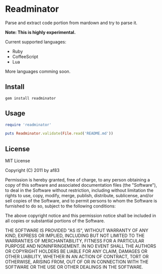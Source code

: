 # Readminator

Parse and extract code portion from mardown and try to parse it.

**Note: This is highly experimental.**

Current supported languages:

* Ruby
* CoffeeScript
* Lua

More languages comming soon.

## Install

    gem install readminator

## Usage

```ruby
require 'readminator'

puts Readminator.validate(File.read('README.md'))
```

## License

MIT License

Copyright (C) 2011 by af83

Permission is hereby granted, free of charge, to any person obtaining a copy
of this software and associated documentation files (the "Software"), to deal
in the Software without restriction, including without limitation the rights
to use, copy, modify, merge, publish, distribute, sublicense, and/or sell
copies of the Software, and to permit persons to whom the Software is
furnished to do so, subject to the following conditions:

The above copyright notice and this permission notice shall be included in
all copies or substantial portions of the Software.

THE SOFTWARE IS PROVIDED "AS IS", WITHOUT WARRANTY OF ANY KIND, EXPRESS OR
IMPLIED, INCLUDING BUT NOT LIMITED TO THE WARRANTIES OF MERCHANTABILITY,
FITNESS FOR A PARTICULAR PURPOSE AND NONINFRINGEMENT. IN NO EVENT SHALL THE
AUTHORS OR COPYRIGHT HOLDERS BE LIABLE FOR ANY CLAIM, DAMAGES OR OTHER
LIABILITY, WHETHER IN AN ACTION OF CONTRACT, TORT OR OTHERWISE, ARISING FROM,
OUT OF OR IN CONNECTION WITH THE SOFTWARE OR THE USE OR OTHER DEALINGS IN
THE SOFTWARE.
